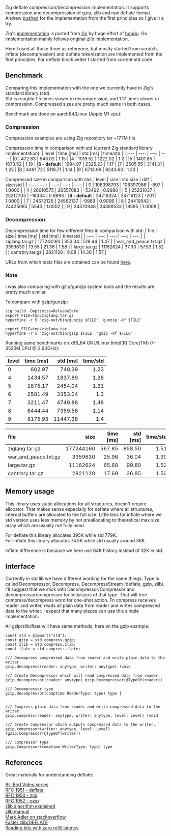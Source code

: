 Zig deflate compression/decompression implementation. It supports compression and decompression of gzip, zlib and raw deflate format. Andrew [pushed](https://github.com/ziglang/zig/issues/18062) for the implementation from the first principles so I give it a try.

Zig's [implementation](https://github.com/ziglang/zig/tree/master/lib/std/compress/deflate) is ported from [Go](https://github.com/golang/go/tree/master/src/compress/flate) by huge effort of [hdorio](https://github.com/hdorio). Go implementation mainly follows original [zlib](https://github.com/madler/zlib) implementation.

Here I used all those three as reference, but mostly started from scratch. Inflate (decompression) and deflate tokenization are implemented from the first principles. For deflate block writer I started from current std code. 

## Benchmark

Comparing this implementation with the one we currently have in Zig's standard library (std).   
Std is roughly 1.5 times slower in decompression, and 1.17 times slower in compression. Compressed sizes are pretty much same in both cases.  

Benchmark are done on aarch64/Linux (Apple M1 cpu): 

### Compression

Compression examples are using Zig repository tar ~177M file.

Compression time in comparison with std (current Zig standard library implementation):
| level | time [ms] | std [ms] | time/std  |
| :---  |      ---: |     ---: |      ---: |
|0 | 472.83 | 543.02 | 1.15 |
|4 | 1019.52 | 1222.02 | 1.2 |
|5 | 1401.85 | 1673.52 | 1.19 |
|**6 - default** | 1994.97 | 2325.23 | 1.17 |
|7 | 2505.55 | 3141.31 | 1.25 |
|8 | 4491.72 | 5118.71 | 1.14 |
|9 | 6713.99 | 8243.63 | 1.23 |

Compressed size in comparison with std:
| level | size | std size |  diff | size/std  |
| :---  | ---: |     ---: |  ---: |      ---: |
| 0 | 108398793 | 108397986 | -807 | 1.0000 |
| 4 | 26610575 | 26557083 | -53492 | 0.9980 |
| 5 | 25231037 | 25212703 | -18334 | 0.9993 |
|**6 - default** | 24716324 | 24716123 | -201 | 1.0000 |
| 7 | 24572126 | 24562137 | -9989 | 0.9996 |
| 8 | 24419542 | 24425085 | 5543 | 1.0002 |
| 9 | 24370948 | 24389533 | 18585 | 1.0008 |

### Decompression

Decompression time for few different files in comparison with std:
| file | size |  time [ms] | std [ms] | time/std  |
| :--- | ---: |       ---: |     ---: |      ---: |
| ziglang.tar.gz | 177244160  | 353.34 | 519.44 | 1.47 |
| war_and_peace.txt.gz | 3359630  | 13.55 | 21.36 | 1.58 |
| large.tar.gz | 11162624  | 37.93 | 57.53 | 1.52 |
| cantrbry.tar.gz | 2821120  | 9.08 | 14.30 | 1.57 |

URLs from which tests files are obtained can be found [here](https://github.com/ianic/flate/blob/2dda0321a658e52e6b3978f7216744af696b69c0/get_bench_data.sh#L6).

### Note

I was also comparing with gzip/gunzip system tools and the results are pretty much similar.

To compare with gzip/gunzip: 

```
zig build -Doptimize=ReleaseSafe
export FILE=tmp/ziglang.tar.gz
hyperfine -r 5 'zig-out/bin/gunzip $FILE' 'gunzip -kf $FILE'

export FILE=tmp/ziglang.tar
hyperfine -r 5 'zig-out/bin/gzip $FILE' 'gzip -kf $FILE'
```

Running same benchmarks on x86_64 GNU/Linux (Intel(R) Core(TM) i7-3520M CPU @ 2.90GHz):

| level | time [ms] | std [ms] | time/std  |
| :---  |      ---: |     ---: |      ---: |
|0 | 602.97 | 740.39 | 1.23 |
|4 | 1434.57 | 1837.89 | 1.28 |
|5 | 1875.17 | 2454.04 | 1.31 |
|6 | 2581.49 | 3353.04 | 1.3 |
|7 | 3211.47 | 4749.88 | 1.48 |
|8 | 6444.44 | 7359.56 | 1.14 |
|9 | 8175.93 | 11447.38 | 1.4 |


| file | size |  time [ms] | std [ms] | time/std  |
| :--- | ---: |       ---: |     ---: |      ---: |
| ziglang.tar.gz | 177244160  | 567.85 | 858.50 | 1.51 |
| war_and_peace.txt.gz | 3359630  | 25.96 | 36.04 | 1.39 |
| large.tar.gz | 11162624  | 65.68 | 99.80 | 1.52 |
| cantrbry.tar.gz | 2821120  | 17.69 | 26.85 | 1.52 |

## Memory usage

This library uses static allocations for all structures, doesn't require allocator. That makes sense especially for deflate where all structures, internal buffers are allocated to the full size. Little less for inflate where we std version uses less memory by not preallocating to theoretical max size array which are usually not fully used. 

For deflate this library allocates 395K while std 779K.  
For inflate this library allocates 74.5K while std usually around 36K.  

Inflate difference is because we here use 64K history instead of 32K in std.

## Interface

Currently in std lib we have different wording for the same things. Type is called Decompressor, Decompress, DecompressStream (deflate, gzip, zlib). I'll suggest that we stick with Decompressor/Compressor and decompressor/compressor for initializers of that type. That will free compress/decompress word for one-shot action. Fn compress receives reader and writer, reads all plain data from reader and writes compressed data to the writer. I expect that many places can use this simple implementation.  

All gzip/zlib/flate will have same methods, here on the gzip example:
```Zig
const std = @import("std");
const gzip = std.compress.gzip;
const zlib = std.compress.zlib;
const flate = std.compress.flate;

/// Decompress compressed data from reader and write plain data to the writer.
gzip.decompress(reader: anytype, writer: anytype) !void

/// Create Decompressor which will read compressed data from reader.
gzip.decompressor(reader: anytype) gzip.Decompressor(@TypeOf(reader)) 

/// Decompressor type
gzip.Decompressor(comptime ReaderType: type) type {


/// Compress plain data from reader and write compressed data to the writer.
gzip.compress(reader: anytype, writer: anytype, level: Level) !void 

/// Create Compressor which outputs compressed data to the writer.
gzip.compressor(writer: anytype, level: Level) !gzip.Compressor(@TypeOf(writer)) 

/// Compressor type
gzip.Compressor(comptime WriterType: type) type 
```

## References

Great materials for understanding deflate:

[Bill Bird Video series](https://www.youtube.com/watch?v=SJPvNi4HrWQ&t)  
[RFC 1951 - deflate](https://datatracker.ietf.org/doc/html/rfc1951)  
[RFC 1950 - zlib](https://datatracker.ietf.org/doc/html/rfc1950)  
[RFC 1952 - gzip](https://datatracker.ietf.org/doc/html/rfc1952)  
[zlib algorithm  explained](https://github.com/madler/zlib/blob/643e17b7498d12ab8d15565662880579692f769d/doc/algorithm.txt)  
[zlib manual](https://www.zlib.net/manual.html)  
[Mark Adler on stackoverflow](https://stackoverflow.com/search?q=user%3A1180620+deflate)  
[Faster zlib/DEFLATE](https://dougallj.wordpress.com/2022/08/20/faster-zlib-deflate-decompression-on-the-apple-m1-and-x86/)  
[Reading bits with zero refill latency](https://dougallj.wordpress.com/2022/08/26/reading-bits-with-zero-refill-latency/)  


